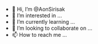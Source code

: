 - 👋 Hi, I’m @AonSirisak
- 👀 I’m interested in ...
- 🌱 I’m currently learning ...
- 💞️ I’m looking to collaborate on ...
- 📫 How to reach me ...

<!---
AonSirisak/AonSirisak is a ✨ special ✨ repository because its `README.md` (this file) appears on your GitHub profile.
You can click the Preview link to take a look at your changes.
--->
